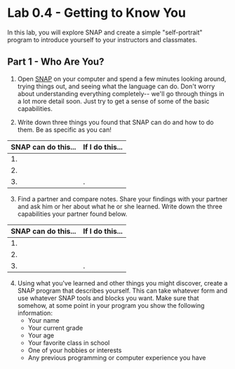 # Lab 0.4 - Getting to Know You
In this lab, you will explore SNAP and create a simple "self-portrait" program to introduce yourself to your instructors and classmates.

## Part 1 - Who Are You?
1. Open [SNAP](http://snap.berkeley.edu/snapsource/snap.html) on your computer and spend a few minutes looking around, trying things out, and seeing what the language can do.  Don't worry about understanding everything completely-- we'll go through things in a lot more detail soon.  Just try to get a sense of some of the basic capabilities.

2. Write down three things you found that SNAP can do and how to do them.  Be as specific as you can!
 
|SNAP can do this...| If I do this...|
|---|---|
|1.   |   |
|2.   |   |
|3.   |.   |

3. Find a partner and compare notes.  Share your findings with your partner and ask him or her about what he or she learned.  Write down the three capabilities your partner found below.

|SNAP can do this...| If I do this...|
|---|---|
|1.   |   |
|2.   |   |
|3.   |.   |

4. Using what you've learned and other things you might discover, create a SNAP program that describes yourself.  This can take whatever form and use whatever SNAP tools and blocks you want.  Make sure that somehow, at some point in your program you show the following information:
    * Your name
    * Your current grade
    * Your age
    * Your favorite class in school
    * One of your hobbies or interests
    * Any previous programming or computer experience you have
